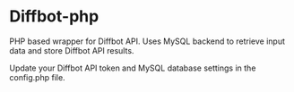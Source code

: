Diffbot-php
============================================================================================================

PHP based wrapper for Diffbot API. Uses MySQL backend to retrieve input data and store Diffbot API results.

Update your Diffbot API token and MySQL database settings in the config.php file.
